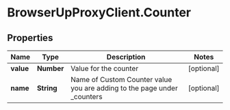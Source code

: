 # BrowserUpProxyClient.Counter

## Properties

Name | Type | Description | Notes
------------ | ------------- | ------------- | -------------
**value** | **Number** | Value for the counter | [optional] 
**name** | **String** | Name of Custom Counter value you are adding to the page under _counters | [optional] 


